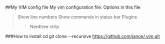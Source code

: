 ##My VIM config file
My vim configuration file:
Options in this file
>Show line numbers
>Show commands in status bar
>Plugins
>>Nerdtree
>>ctrlp


###How to install
	cd
	git clone --recursive https://github.com/janoe/.vim.git 

